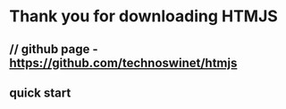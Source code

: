 Thank you for downloading HTMJS
=============================
// github page - https://github.com/technoswinet/htmjs
--------------------------------------------------


quick start
-----------